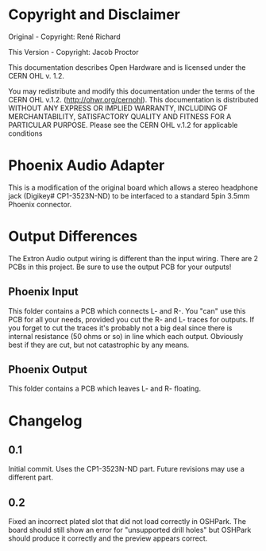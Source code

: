 # Copyright and Disclaimer
Original - Copyright: René Richard

This Version - Copyright: Jacob Proctor

This documentation describes Open Hardware and is licensed under the
CERN OHL v. 1.2.

You may redistribute and modify this documentation under the terms of the
CERN OHL v.1.2. (http://ohwr.org/cernohl). This documentation is distributed
WITHOUT ANY EXPRESS OR IMPLIED WARRANTY, INCLUDING OF
MERCHANTABILITY, SATISFACTORY QUALITY AND FITNESS FOR A
PARTICULAR PURPOSE. Please see the CERN OHL v.1.2 for applicable
conditions

# Phoenix Audio Adapter
This is a modification of the original board which allows a stereo headphone jack (Digikey# CP1-3523N-ND) to be interfaced to a standard 5pin 3.5mm Phoenix connector.

# Output Differences
The Extron Audio output wiring is different than the input wiring. There are 2 PCBs in this project. Be sure to use the output PCB for your outputs!

## Phoenix Input 
This folder contains a PCB which connects L- and R-. You "can" use this PCB for all your needs, provided you cut the R- and L- traces for outputs. If you forget to cut the traces it's probably not a big deal since there is internal resistance (50 ohms or so) in line which each output. Obviously best if they are cut, but not catastrophic by any means.

## Phoenix Output
This folder contains a PCB which leaves L- and R- floating.

# Changelog

## 0.1
Initial commit. Uses the CP1-3523N-ND part. Future revisions may use a different part.

## 0.2
Fixed an incorrect plated slot that did not load correctly in OSHPark. The board should still show an error for "unsupported drill holes"
but OSHPark should produce it correctly and the preview appears correct.